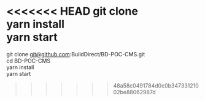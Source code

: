 <<<<<<< HEAD
git clone </br>
yarn install </br>
yarn start</br>
=======
git clone git@github.com:BuildDirect/BD-POC-CMS.git<br>
cd BD-POC-CMS <br>
yarn install <br>
yarn start <br>
>>>>>>> 48a58c0491784d0c0b34733121002be88062987d
